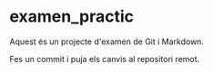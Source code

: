 # examen_practic

Aquest és un projecte d'examen de Git i Markdown.

Fes un commit i puja els canvis al repositori remot.
